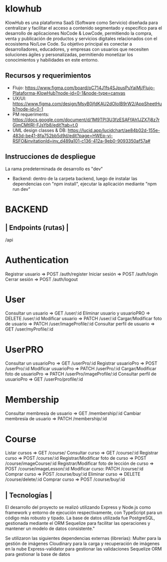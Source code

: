 # klowhub

KlowHub es una plataforma SaaS (Software como Servicio) diseñada para centralizar y facilitar el acceso a contenido segmentado y especifico para el desarrollo de aplicaciones NoCode & LowCode, permitiendo la compra, venta y publicación de productos y servicios digitales relacionados con el ecosistema No/Low Code. Su objetivo principal es conectar a desarrolladores, educadores, y empresas con usuarios que necesiten soluciones ágiles y personalizadas, permitiendo monetizar los conocimientos y habilidades en este entorno.

## Recursos y requerimientos

- Flujo: https://www.figma.com/board/pC714J1fs4SJpusPuYaiMj/Flujo-Plataforma-KlowHub?node-id=0-1&node-type=canvas
- UX/UI: https://www.figma.com/design/MsyB0jfdKAU2dOIoIB9rW2/AppSheetHub?node-id=0-1
- PM requeriments: https://docs.google.com/document/d/1M9TPI3U3fzESAFfAh1JZX7j8z7rGjmCMtIRI-FJsYb8/edit?tab=t.0
- UML design classes & DB: https://lucid.app/lucidchart/ae84b02d-155e-483d-be41-8fa752bb5d9d/edit?page=HWEp-vi-RSFO&invitationId=inv_d489a101-c136-412a-9eb0-9093350af57a#

## Instrucciones de despliegue
La rama predeterminada de desarrollo es "dev"

- Backend: dentro de la carpeta backend, luego de instalar las dependencias con "npm install", ejecutar la aplicación mediante "npm run dev"


# BACKEND

## | Endpoints (rutas) |

/api


# Authentication

Registrar usuario => POST /auth/register
Iniciar sesión => POST /auth/login
Cerrar sesión => POST /auth/logout


# User

Consultar un usuario => GET /user/:id
Eliminar usuario y usuarioPRO => DELETE /user/:id
Modificar usuario => PATCH /user/:id
Cargar/Modificar foto de usuario => PATCH /user/imageProfile/:id
Consultar perfil de usuario => GET /user/myProfile/:id


# UserPRO

Consultar un usuarioPro => GET /userPro/:id
Registrar usuarioPro => POST /userPro/:id
Modificar usuarioPro => PATCH /userPro/:id
Cargar/Modificar foto de usuarioPro => PATCH /userPro/imageProfile/:id
Consultar perfil de usuarioPro => GET /userPro/profile/:id


# Membership

Consultar membresía de usuario => GET /membership/:id
Cambiar membresía de usuario => PATCH /membership/:id


# Course

Listar cursos => GET /course/
Consultar curso => GET /course/:id
Registrar curso => POST /course/:id
Registrar/Modificar foto de curso => POST /course/imageCourse/:id
Registrar/Modificar foto de lección de curso => POST /course/imageLesson/:id
Modificar curso: PATCH /course/:id
Comprar curso => POST /course/buy/:id
Eliminar curso => DELETE /course/delete/:id
Comprar curso => POST /course/buy/:id


## | Tecnologías |

El desarrollo del proyecto se realizó utilizando Express y Node.js como framework y entorno de ejecución respectivamente, con TypeScript para un código más robusto y tipado. La base de datos utilizada fue PostgreSQL, gestionada mediante el ORM Sequelize para facilitar las operaciones y mantener un modelo de datos consistente."

Se utilizaron las siguientes dependencias externas (librerías):
Multer para la gestión de imágenes
Cloudinary para la carga y recuperación de imágenes en la nube
Express-validator para gestionar las validaciones
Sequelize ORM para gestionar la base de datos
